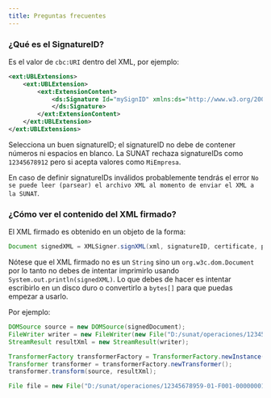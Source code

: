 ```yaml
---
title: Preguntas frecuentes
---
```


### ¿Qué es el SignatureID?

Es el valor de `cbc:URI` dentro del XML, por ejemplo:

```xml {5}
<ext:UBLExtensions>
    <ext:UBLExtension>
        <ext:ExtensionContent>
            <ds:Signature Id="mySignID" xmlns:ds="http://www.w3.org/2000/09/xmldsig#">                              
            </ds:Signature>
        </ext:ExtensionContent>
    </ext:UBLExtension>
</ext:UBLExtensions>
```

Selecciona un buen signatureID; el signatureID no debe de contener números ni espacios en blanco. La SUNAT rechaza signatureIDs como `12345678912` pero si acepta valores como `MiEmpresa`.

En caso de definir signatureIDs inválidos probablemente tendrás el error `No se puede leer (parsear) el archivo XML al momento de enviar el XML a la SUNAT`.

### ¿Cómo ver el contenido del XML firmado?

El XML firmado es obtenido en un objeto de la forma:

```java
Document signedXML = XMLSigner.signXML(xml, signatureID, certificate, privateKey);
```

Nótese que el XML firmado no es un `String` sino un `org.w3c.dom.Document` por lo tanto no debes de intentar imprimirlo usando `System.out.println(signedXML)`. Lo que debes de hacer es intentar escribirlo en un disco duro o convertirlo a `bytes[]` para que puedas empezar a usarlo.

Por ejemplo:

```java
DOMSource source = new DOMSource(signedDocument);
FileWriter writer = new FileWriter(new File("D:/sunat/operaciones/12345678959-01-F001-00000001.xml"));
StreamResult resultXml = new StreamResult(writer);

TransformerFactory transformerFactory = TransformerFactory.newInstance();
Transformer transformer = transformerFactory.newTransformer();
transformer.transform(source, resultXml);

File file = new File("D:/sunat/operaciones/12345678959-01-F001-00000001.xml"); // Este archivo contiene el XML firmado
```
